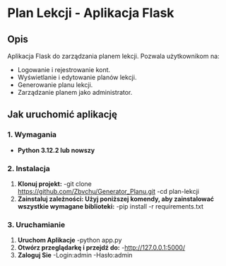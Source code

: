 # Plan Lekcji - Aplikacja Flask

## Opis
Aplikacja Flask do zarządzania planem lekcji. Pozwala użytkownikom na:
- Logowanie i rejestrowanie kont.
- Wyświetlanie i edytowanie planów lekcji.
- Generowanie planu lekcji.
- Zarządzanie planem jako administrator.

## Jak uruchomić aplikację

### 1. Wymagania
- **Python 3.12.2 lub nowszy**  

### 2. Instalacja

1. **Klonuj projekt:**
-git clone https://github.com/Zbvchu/Generator_Planu.git
-cd plan-lekcji
2. **Zainstaluj zależności: Użyj poniższej komendy, aby zainstalować wszystkie wymagane biblioteki:**
-pip install -r requirements.txt

### 3. Uruchamianie
1. **Uruchom Aplikacje**
-python app.py
2. **Otwórz przeglądarkę i przejdź do:**
-http://127.0.0.1:5000/
3. **Zaloguj Sie**
-Login:admin 
-Hasło:admin
